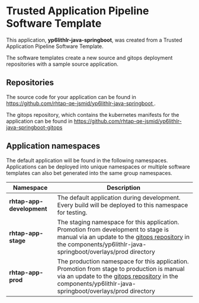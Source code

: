 # Trusted Application Pipeline Software Template

This application, **yp6lithlr-java-springboot**, was created from a Trusted Application Pipeline Software Template.

The software templates create a new source and gitops deployment repositories with a sample source application. 

## Repositories

The source code for your application can be found in [https://github.com/rhtap-qe-jsmid/yp6lithlr-java-springboot ](https://github.com/rhtap-qe-jsmid/yp6lithlr-java-springboot ).
 
The gitops repository, which contains the kubernetes manifests for the application can be found in 
[https://github.com/rhtap-qe-jsmid/yp6lithlr-java-springboot-gitops ](https://github.com/rhtap-qe-jsmid/yp6lithlr-java-springboot-gitops ) 

## Application namespaces 

The default application will be found in the following namespaces. Applications can be deployed into unique namespaces or multiple software templates can also bet generated into the same group namespaces.  

|  Namespace   |  Description   |  
| -------- | -------- |   
| **rhtap-app-development** | The default application during development. Every build will be deployed to this namespace for testing. | 
| **rhtap-app-stage** | The staging namespace for this application. Promotion from development to stage is manual via an update to the [gitops repository](https://github.com/rhtap-qe-jsmid/yp6lithlr-java-springboot-gitops ) in the components/yp6lithlr-java-springboot/overlays/prod directory |  
| **rhtap-app-prod** | The production namespace for this application. Promotion from stage to production is manual via an update to the [gitops repository](https://github.com/rhtap-qe-jsmid/yp6lithlr-java-springboot-gitops ) in the components/yp6lithlr-java-springboot/overlays/prod directory | 